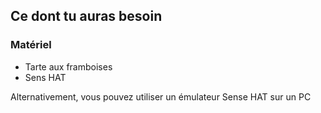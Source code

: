 ## Ce dont tu auras besoin

### Matériel

- Tarte aux framboises
- Sens HAT

Alternativement, vous pouvez utiliser un émulateur Sense HAT sur un PC